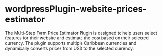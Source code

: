 # wordpressPlugin-website-prices-estimator
The Multi-Step Form Price Estimator Plugin is designed to help users select features for their website and estimate the cost based on their selected currency. The plugin supports multiple Caribbean currencies and dynamically converts prices from USD to the selected currency.
